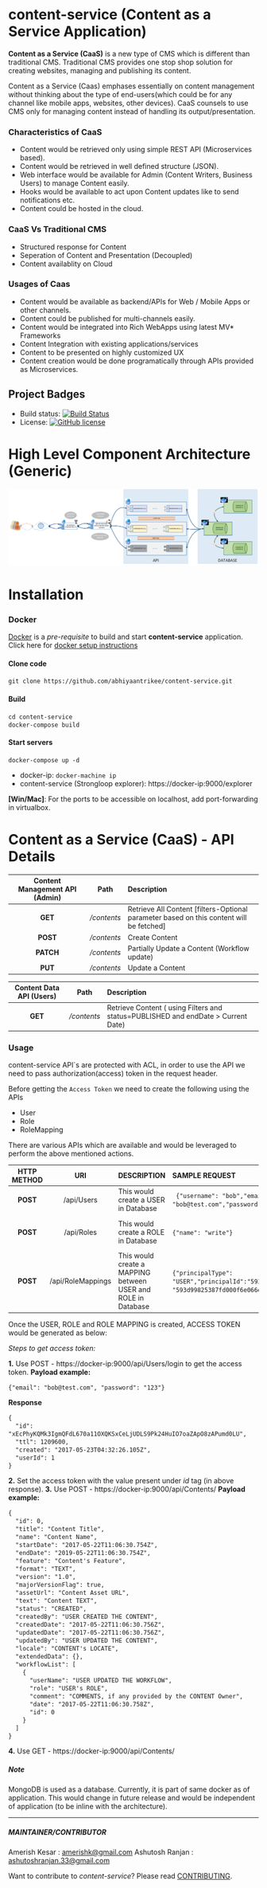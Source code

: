 # content-service (Content as a Service Application)

**Content as a Service (CaaS)** is a new type of CMS which is different than traditional CMS. Traditional CMS provides one stop shop solution for creating websites, managing and publishing its content.

Content as a Service (Caas) emphases essentially on content management without thinking about the type of end-users(which could be for any channel like mobile apps, websites, other devices). CaaS counsels to use CMS only for managing content instead of handling its output/presentation.

### Characteristics of CaaS
* Content would be retrieved only using simple REST API (Microservices based).
* Content would be retrieved in well defined structure (JSON).
* Web interface would be available for Admin (Content Writers, Business Users) to manage Content easily.
* Hooks would be available to act upon Content updates like to send notifications etc.
* Content could be hosted in the cloud.

### CaaS Vs Traditional CMS
* Structured response for Content
* Seperation of Content and Presentation (Decoupled)
* Content availablity on Cloud

### Usages of Caas
* Content would be available as backend/APIs for Web / Mobile Apps or other channels.
* Content could be published for multi-channels easily.
* Content would be integrated into Rich WebApps using latest MV* Frameworks
* Content Integration with existing applications/services
* Content to be presented on highly customized UX
* Content creation would be done programatically through APIs provided as Microservices.

## Project Badges

* Build status: [![Build Status](https://travis-ci.org/abhiyaantrikee/content-service.svg)](https://travis-ci.org/abhiyaantrikee/content-service)
* License: [![GitHub license](https://img.shields.io/badge/license-MIT-blue.svg)](https://raw.githubusercontent.com/abhiyaantrikee/content-service/master/LICENSE)

# High Level Component Architecture (Generic)
![](https://github.com/abhiyaantrikee/content-service/blob/master/docs/component.png)
# Installation
### Docker
[Docker](https://www.docker.com/) is a *pre-requisite* to build and start **content-service** application. Click here for [docker setup instructions](https://docs.docker.com/engine/installation/)

#### Clone code
```
git clone https://github.com/abhiyaantrikee/content-service.git
```
#### Build 
```
cd content-service
docker-compose build
```
#### Start servers
```
docker-compose up -d
```
- docker-ip: ```docker-machine ip```
- content-service (Strongloop explorer): https://docker-ip:9000/explorer

**[Win/Mac]**: For the ports to be accessible on localhost, add port-forwarding in virtualbox.

# Content as a Service (CaaS) - API Details 
| Content Management API (Admin)| Path| Description|
| :---------------------------: |:---:|:---|
|**GET** | */contents*|Retrieve All Content [filters-Optional parameter based on this content will be fetched]
|**POST** | */contents*|Create Content|
|**PATCH** |*/contents* |Partially Update a Content (Workflow update)|
|**PUT** |*/contents* |Update a Content|

|Content Data API (Users) | Path| Description|
| :-----------------------: |:---:|:---|
| **GET**                   | */contents* | Retrieve Content ( using Filters and status=PUBLISHED and endDate > Current Date) |

### Usage
content-service API`s are protected with ACL, in order to use the API we need to pass authorization(access) token in the request header.

Before getting the `Access Token` we need to create the following using the APIs
* User
* Role
* RoleMapping

There are various APIs which are available and would be leveraged to perform the above mentioned actions.

|HTTP METHOD | URI | DESCRIPTION| SAMPLE REQUEST | SAMPLE RESPONSE
|:---:|:---:|:---|:---|:---|
| **POST**| /api/Users|This would create a USER in Database|``` {"username": "bob","email": "bob@test.com","password":"123"}```|```{"username": "bob","email": "bob@test.com","id": "593d993f5387fd000f6e066b"}```|
| **POST**| /api/Roles|This would create a ROLE in Database|```{"name": "write"}```|``` {"id": "593d99825387fd000f6e066d","name": "write","created":"2017-06-11T19:26:58.337Z","modified": "2017-06-11T19:26:58.337Z"}```|
| **POST**| /api/RoleMappings|This would create a MAPPING between USER and ROLE in Database|```{"principalType": "USER","principalId":"593d993f5387fd000f6e066b","roleId": "593d99825387fd000f6e066d"}```|``` {"id": "593d99b95387fd000f6e066e","principalType": "USER","principalId": "593d993f5387fd000f6e066b","roleId": "593d99825387fd000f6e066d"}```|

Once the USER, ROLE and ROLE MAPPING is created, ACCESS TOKEN would be generated as below:

*Steps to get access token:*

**1.** Use POST - https://docker-ip:9000/api/Users/login to get the access token.
**Payload example:** 
```
{"email": "bob@test.com", "password": "123"}
```

**Response**
```
{
  "id": "xEcPhyKQMk3IgmQFdL670a11OXQKSxCeLjUDLS9Pk24HuIO7oaZApO8zAPumd0LU",
  "ttl": 1209600,
  "created": "2017-05-23T04:32:26.105Z",
  "userId": 1
}
```

**2.** Set the access token with the value present under *id* tag (in above response).
**3.** Use POST - https://docker-ip:9000/api/Contents/
**Payload example:**
```
{
  "id": 0,
  "title": "Content Title",
  "name": "Content Name",
  "startDate": "2017-05-22T11:06:30.754Z",
  "endDate": "2019-05-22T11:06:30.754Z",
  "feature": "Content's Feature",
  "format": "TEXT",
  "version": "1.0",
  "majorVersionFlag": true,
  "assetUrl": "Content Asset URL",
  "text": "Content TEXT",
  "status": "CREATED",
  "createdBy": "USER CREATED THE CONTENT",
  "createdDate": "2017-05-22T11:06:30.756Z",
  "updatedDate": "2017-05-22T11:06:30.756Z",
  "updatedBy": "USER UPDATED THE CONTENT",
  "locale": "CONTENT's LOCATE",
  "extendedData": {},
  "workflowList": [
    {
      "userName": "USER UPDATED THE WORKFLOW",
      "role": "USER's ROLE",
      "comment": "COMMENTS, if any provided by the CONTENT Owner",
      "date": "2017-05-22T11:06:30.758Z",
      "id": 0
    }
  ]
}
```
**4.** Use GET - https://docker-ip:9000/api/Contents/

##### Note
MongoDB is used as a database. Currently, it is part of same docker as of application. This would change in future release and would be independent of application (to be inline with the architecture).
*** 
##### MAINTAINER/CONTRIBUTOR
Amerish Kesar : amerishk@gmail.com
Ashutosh Ranjan : ashutoshranjan.33@gmail.com

Want to contribute to *content-service*? Please read [CONTRIBUTING](https://github.com/abhiyaantrikee/content-service/blob/master/CONTRIBUTING.md).